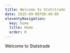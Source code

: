 ```yaml
---
title: Welcome to Statstrade
date: 2025-09-08T08:49:00
eleventyNavigation:
  key: home
  title: Home
  order: 0
---
```

Welcome to Statstrade
